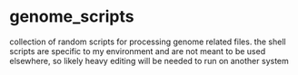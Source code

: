 # genome_scripts
collection of random scripts for processing genome related files. the shell scripts are specific to my environment and are not meant to be used elsewhere, so likely heavy editing will be needed to run on another system

